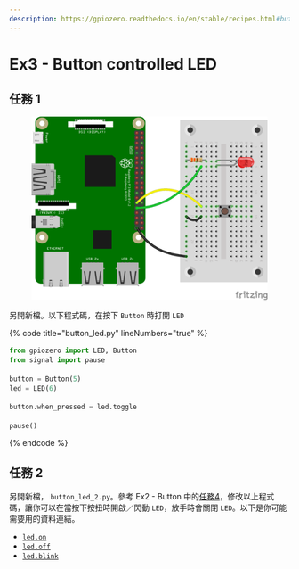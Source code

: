 ```yaml
---
description: https://gpiozero.readthedocs.io/en/stable/recipes.html#button-controlled-led
---
```


# Ex3 - Button controlled LED

## 任務 1

<figure><img src="../.gitbook/assets/button_led.png" alt=""><figcaption></figcaption></figure>

另開新檔。以下程式碼，在按下 `Button` 時打開 `LED`

{% code title="button_led.py" lineNumbers="true" %}
```python
from gpiozero import LED, Button
from signal import pause

button = Button(5)
led = LED(6)

button.when_pressed = led.toggle

pause()
```
{% endcode %}

## 任務 2

另開新檔， `button_led_2.py`。參考 Ex2 - Button 中的[任務4](ex2-button.md#ren-wu-4)，修改以上程式碼，讓你可以在當按下按扭時開啟／閃動 `LED`，放手時會關閉 `LED`。以下是你可能需要用的資料連結。

* [`led.on`](https://gpiozero.readthedocs.io/en/stable/api\_output.html#gpiozero.LED.on)
* [`led.off`](https://gpiozero.readthedocs.io/en/stable/api\_output.html#gpiozero.LED.off)
* [`led.blink`](https://gpiozero.readthedocs.io/en/stable/api\_output.html#gpiozero.LED.blink)
